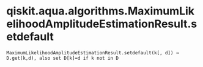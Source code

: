 # qiskit.aqua.algorithms.MaximumLikelihoodAmplitudeEstimationResult.setdefault

`MaximumLikelihoodAmplitudeEstimationResult.setdefault(k[, d]) → D.get(k,d), also set D[k]=d if k not in D`
